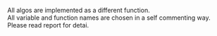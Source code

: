 All algos are implemented as a different function. <br />
All variable and function names are chosen in a self commenting way.<br />
Please read report for detai.
